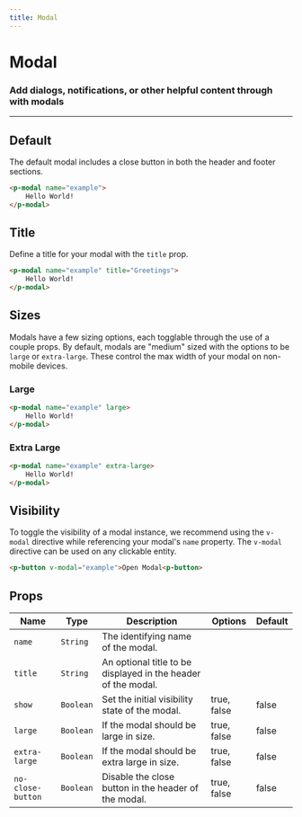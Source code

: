 ```yaml
---
title: Modal
---
```


# Modal
### Add dialogs, notifications, or other helpful content through with modals

---

## Default
The default modal includes a close button in both the header and footer sections.

```html
<p-modal name="example">
    Hello World!
</p-modal>
```

## Title
Define a title for your modal with the `title` prop.

```html
<p-modal name="example" title="Greetings">
    Hello World!
</p-modal>
```

## Sizes
Modals have a few sizing options, each togglable through the use of a couple props. By default, modals are "medium" sized with the options to be `large` or `extra-large`. These control the max width of your modal on non-mobile devices.

### Large
```html
<p-modal name="example" large>
    Hello World!
</p-modal>
```

### Extra Large
```html
<p-modal name="example" extra-large>
    Hello World!
</p-modal>
```

## Visibility
To toggle the visibility of a modal instance, we recommend using the `v-modal` directive while referencing your modal's `name` property. The `v-modal` directive can be used on any clickable entity.

```html
<p-button v-modal="example">Open Modal<p-button>
```

## Props
| Name | Type | Description | Options | Default |
|------|------|-------------|---------|---------|
| `name` | `String` | The identifying name of the modal. | | |
| `title` | `String` | An optional title to be displayed in the header of the modal. | | |
| `show` | `Boolean` | Set the initial visibility state of the modal. | true, false | false |
| `large` | `Boolean` | If the modal should be large in size. | true, false | false |
| `extra-large` | `Boolean` | If the modal should be extra large in size. | true, false | false |
| `no-close-button` | `Boolean` | Disable the close button in the header of the modal. | true, false | false |